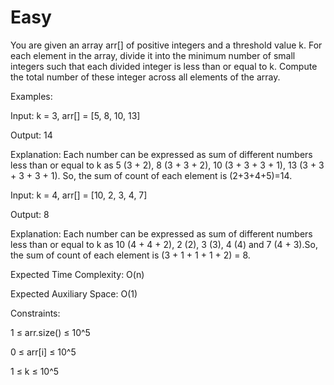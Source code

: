 # Easy

You are given an array arr[] of positive integers and a threshold value k. For each element in the array, divide it into the minimum number of small integers such that each divided integer is less than or equal to k. Compute the total number of these integer across all elements of the array.

Examples:

Input: k = 3, arr[] = [5, 8, 10, 13]

Output: 14

Explanation: Each number can be expressed as sum of different numbers less than or equal to k as 5 (3 + 2), 8 (3 + 3 + 2), 10 (3 + 3 + 3 + 1), 13 (3 + 3 + 3 + 3 + 1). So, the sum of count of each element is (2+3+4+5)=14.

Input: k = 4, arr[] = [10, 2, 3, 4, 7]

Output: 8

Explanation: Each number can be expressed as sum of different numbers less than or equal to k as 10 (4 + 4 + 2), 2 (2), 3 (3), 4 (4) and 7 (4 + 3).So, the sum of count of each element is (3 + 1 + 1 + 1 + 2) = 8.


Expected Time Complexity: O(n)

Expected Auxiliary Space: O(1)

Constraints:

1 ≤ arr.size() ≤ 10^5

0 ≤ arr[i] ≤ 10^5

1 ≤ k ≤ 10^5
